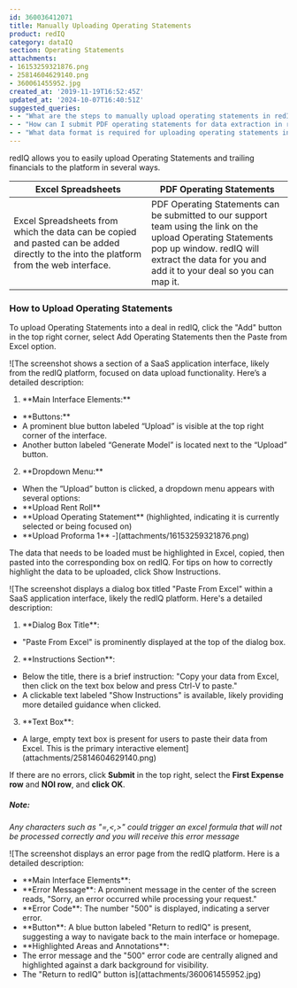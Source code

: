 ```yaml
---
id: 360036412071
title: Manually Uploading Operating Statements
product: redIQ
category: dataIQ
section: Operating Statements
attachments:
- 16153259321876.png
- 25814604629140.png
- 360061455952.jpg
created_at: '2019-11-19T16:52:45Z'
updated_at: '2024-10-07T16:40:51Z'
suggested_queries:
- - "What are the steps to manually upload operating statements in redIQ?"
- - "How can I submit PDF operating statements for data extraction in redIQ?"
- - "What data format is required for uploading operating statements in redIQ?"
---
```

redIQ allows you to easily upload Operating Statements and trailing financials to the platform in several ways.

| **Excel Spreadsheets** | **PDF Operating Statements** |
| --- | --- |
| Excel Spreadsheets from which the data can be copied and pasted can be added directly to the into the platform from the web interface. | PDF Operating Statements can be submitted to our support team using the link on the upload Operating Statements pop up window. redIQ will extract the data for you and add it to your deal so you can map it. |

### **How to Upload Operating Statements**

To upload Operating Statements into a deal in redIQ, click the "Add" button in the top right corner, select Add Operating Statements then the Paste from Excel option.

![The screenshot shows a section of a SaaS application interface, likely from the redIQ platform, focused on data upload functionality. Here’s a detailed description:
1. \*\*Main Interface Elements:\*\*
- \*\*Buttons:\*\*
- A prominent blue button labeled “Upload” is visible at the top right corner of the interface.
- Another button labeled “Generate Model” is located next to the “Upload” button.
2. \*\*Dropdown Menu:\*\*
- When the “Upload” button is clicked, a dropdown menu appears with several options:
- \*\*Upload Rent Roll\*\*
- \*\*Upload Operating Statement\*\* (highlighted, indicating it is currently selected or being focused on)
- \*\*Upload Proforma 1\*\*
-](attachments/16153259321876.png)

The data that needs to be loaded must be highlighted in Excel, copied, then pasted into the corresponding box on redIQ. For tips on how to correctly highlight the data to be uploaded, click Show Instructions.

![The screenshot displays a dialog box titled "Paste From Excel" within a SaaS application interface, likely the redIQ platform. Here's a detailed description:
1. \*\*Dialog Box Title\*\*:
- "Paste From Excel" is prominently displayed at the top of the dialog box.
2. \*\*Instructions Section\*\*:
- Below the title, there is a brief instruction: "Copy your data from Excel, then click on the text box below and press Ctrl-V to paste."
- A clickable text labeled "Show Instructions" is available, likely providing more detailed guidance when clicked.
3. \*\*Text Box\*\*:
- A large, empty text box is present for users to paste their data from Excel. This is the primary interactive element](attachments/25814604629140.png)

If there are no errors, click **Submit** in the top right, select the **First Expense row** and **NOI row**, and **click OK**.

##### **Note:**

*Any characters such as "=,<,>" could trigger an excel formula that will not be processed correctly and you will receive this error message*

![The screenshot displays an error page from the redIQ platform. Here is a detailed description:
- \*\*Main Interface Elements\*\*:
- \*\*Error Message\*\*: A prominent message in the center of the screen reads, "Sorry, an error occurred while processing your request."
- \*\*Error Code\*\*: The number "500" is displayed, indicating a server error.
- \*\*Button\*\*: A blue button labeled "Return to redIQ" is present, suggesting a way to navigate back to the main interface or homepage.
- \*\*Highlighted Areas and Annotations\*\*:
- The error message and the "500" error code are centrally aligned and highlighted against a dark background for visibility.
- The "Return to redIQ" button is](attachments/360061455952.jpg)